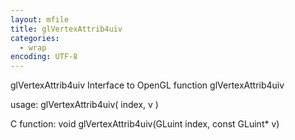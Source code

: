 ```yaml
---
layout: mfile
title: glVertexAttrib4uiv
categories:
  - wrap
encoding: UTF-8
---
```


glVertexAttrib4uiv  Interface to OpenGL function glVertexAttrib4uiv

usage:  glVertexAttrib4uiv( index, v )

C function:  void glVertexAttrib4uiv(GLuint index, const GLuint\* v)